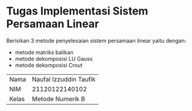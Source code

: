 # Tugas Implementasi Sistem Persamaan Linear
Berisikan 3 metode penyelesaian sistem persamaan linear yaitu dengan:
- metode matriks balikan
- metode dekomposisi LU Gauss
- metode dekomposisi Crout <br>

|   |   |
|---|---|
|Nama | Naufal Izzuddin Taufik |
|NIM | 21120122140102 |
|Kelas | Metode Numerik B| 

